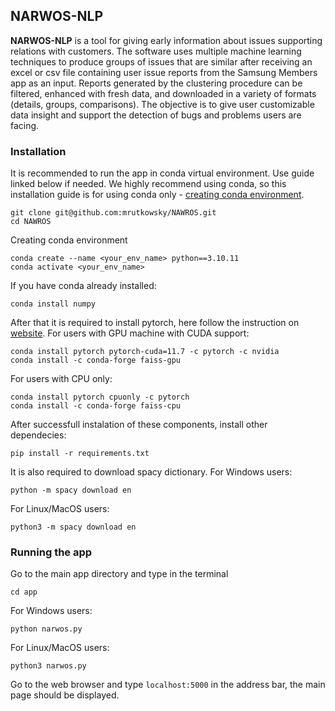 ## **NARWOS-NLP**
**NARWOS-NLP** is a tool for giving early information about issues supporting relations with customers. The software uses multiple machine learning techniques to produce groups of issues that are similar after receiving an excel or csv file containing user issue reports from the Samsung Members app as an input. Reports generated by the clustering procedure can be filtered, enhanced with fresh data, and downloaded in a variety of formats (details, groups, comparisons). The objective is to give user customizable data insight and support the detection of bugs and problems users are facing.

### **Installation**
It is recommended to run the app in conda virtual environment. Use guide linked below if needed. We highly recommend using conda, so this installation guide is for using conda only -
[creating conda environment](https://conda.io/projects/conda/en/latest/user-guide/tasks/manage-environments.html#creating-an-environment-with-commands).

```
git clone git@github.com:mrutkowsky/NAWROS.git
cd NAWROS
```
Creating conda environment
```
conda create --name <your_env_name> python==3.10.11
conda activate <your_env_name>
```
If you have conda already installed:
```
conda install numpy
```
After that it is required to install pytorch, here follow the instruction on [website](https://pytorch.org).
For users with GPU machine with CUDA support:
```
conda install pytorch pytorch-cuda=11.7 -c pytorch -c nvidia
conda install -c conda-forge faiss-gpu
```
For users with CPU only:
```
conda install pytorch cpuonly -c pytorch
conda install -c conda-forge faiss-cpu
```
After successfull instalation of these components, install other dependecies:

```
pip install -r requirements.txt
```
It is also required to download spacy dictionary.
For Windows users:
```
python -m spacy download en
```
For Linux/MacOS users:
```
python3 -m spacy download en
```



### **Running the app**
Go to the main app directory and type in the terminal
```
cd app
```
For Windows users:
```
python narwos.py
```
For Linux/MacOS users:
```
python3 narwos.py
```

Go to the web browser and type `localhost:5000` in the address bar, the main page should be displayed.
